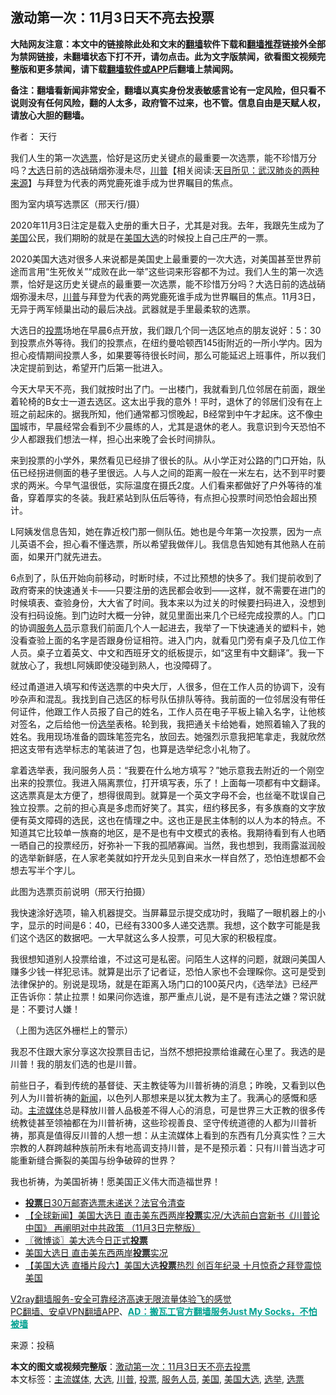  <h2>激动第一次：11月3日天不亮去投票</h2> <p class="notice"><b>大陆网友注意：本文中的链接除此处和文末的<a href="https://github.com/bannedbook/fanqiang" >翻墙</a>软件下载和<a href="https://github.com/killgcd/justmysocks/blob/master/README.md">翻墙推荐</a>链接外全部为禁网链接，未翻墙状态下打不开，请勿点击。此为文字版禁闻，欲看图文视频完整版和更多禁闻，请下载<a href="https://github.com/bannedbook/fanqiang">翻墙软件或APP</a>后翻墙上禁闻网。</p><p>备注：翻墙看新闻非常安全，翻墙以真实身份发表敏感言论有一定风险，但只看不说则没有任何风险，翻的人太多，政府管不过来，也不管。信息自由是天赋人权，请放心大胆的翻墙。</b></p>  <div class="entry"> <p>作者： 天行</p> <p id="summary">我们人生的第一次<a href="https://www.bannedbook.org/bnews/tag/%E9%80%89%E7%A5%A8/" class="st_tag internal_tag" rel="tag" title="标签 选票 下的日志">选票</a>，恰好是这历史关键点的最重要一次选票，能不珍惜万分吗？<a href="https://www.bannedbook.org/bnews/tag/%e5%a4%a7%e9%80%89/" class="st_tag internal_tag" rel="tag" title="标签 大选 下的日志">大选</a>日前的选战硝烟弥漫未尽，<span class='wp_keywordlink'><a href="https://www.bannedbook.org/bnews/comments/20200816/1381118.html" title="天目所见：川普将再赢总统大选 共和党掌参众两院" target="_blank">川普</a></span>【相关阅读:<a href='https://www.bannedbook.org/bnews/comments/20200816/1381123.html' target='_blank'>天目所见：武汉肺炎的两种来源</a>】与拜登为代表的两党鹿死谁手成为世界瞩目的焦点。</p> <p id="conimg"></p> <p>图为室内填写选票区（邢天行/摄）</p> <p>2020年11月3日注定是载入史册的重大日子，尤其是对我。去年，我跟先生成为了<a href="https://www.bannedbook.org/bnews/tag/%e7%be%8e%e5%9b%bd/" class="st_tag internal_tag" rel="tag" title="标签 美国 下的日志">美国</a>公民，我们期盼的就是在<a href="https://www.bannedbook.org/bnews/tag/%e7%be%8e%e5%9b%bd%e5%a4%a7%e9%80%89/" class="st_tag internal_tag" rel="tag" title="标签 美国大选 下的日志">美国大选</a>的时候投上自己庄严的一票。</p> <p>2020美国大选对很多人来说都是美国史上最重要的一次大选，对美国甚至世界前途而言用“生死攸关”“成败在此一举”这些词来形容都不为过。我们人生的第一次选票，恰好是这历史关键点的最重要一次选票，能不珍惜万分吗？大选日前的选战硝烟弥漫未尽，<a href="https://www.bannedbook.org/bnews/tag/%e5%b7%9d%e6%99%ae/" class="st_tag internal_tag" rel="tag" title="标签 川普 下的日志">川普</a>与拜登为代表的两党鹿死谁手成为世界瞩目的焦点。11月3日，无异于两军倾巢出动的最后决战。武器就是手里最柔软的选票。</p>  <p>大选日的<a href="https://www.bannedbook.org/bnews/tag/%E6%8A%95%E7%A5%A8/" class="st_tag internal_tag" rel="tag" title="标签 投票 下的日志">投票</a>场地在早晨6点开放，我们跟几个同一选区地点的朋友说好：5：30到投票点外等待。我们的投票点，在纽约曼哈顿西145街附近的一所小学内。因为担心疫情期间投票人多，如果要等待很长时间，那么可能延迟上班事件，所以我们决定提前到达，希望开门后第一批进入。</p> <p>今天大早天不亮，我们就按时出了门。一出楼门，我就看到几位邻居在前面，跟坐着轮椅的B女士一道去选区。这太出乎我的意外！平时，退休了的邻居们没有在上班之前起床的。据我所知，他们通常都习惯晚起，B经常到中午才起床。这不像<span class='wp_keywordlink_affiliate'><a href="https://www.bannedbook.org/" title="中国" target="_blank">中国</a></span>城市，早晨经常会看到不少晨练的人，尤其是退休的老人。我意识到今天恐怕不少人都跟我们想法一样，担心出来晚了会长时间排队。</p> <p>来到投票的小学外，果然看见已经排了很长的队。从小学正对公路的门口开始，队伍已经拐进侧面的巷子里很远。人与人之间的距离一般在一米左右，达不到平时要求的两米。今早气温很低，实际温度在摄氏2度。人们看来都做好了户外等待的准备，穿着厚实的冬装。我赶紧站到队伍后等待，有点担心投票时间恐怕会超出预计。</p> <p>L阿姨发信息告知，她在靠近校门那一侧队伍。她也是今年第一次投票，因为一点儿英语不会，担心看不懂选票，所以希望我做伴儿。我信息告知她有其他熟人在前面，如果开门就先进去。</p> <p></p> <p>6点到了，队伍开始向前移动，时断时续，不过比预想的快多了。我们提前收到了政府寄来的快速通关卡——只要注册的选民都会收到——这样，就不需要在进门的时候填表、查验身份，大大省了时间。我本来以为过关的时候要扫码进入，没想到没有扫码设施。到门边时大概一分钟，就见里面出来几个已经完成投票的人。门口的协调<a href="https://www.bannedbook.org/bnews/tag/%E6%9C%8D%E5%8A%A1%E4%BA%BA%E5%91%98/" class="st_tag internal_tag" rel="tag" title="标签 服务人员 下的日志">服务人员</a>示意我们前面几个人一起进去，我举了一下快速通关的塑料卡，她没看查验上面的名字是否跟身份证相符。进入门内，就看见门旁有桌子及几位工作人员。桌子立着英文、中文和西班牙文的纸板提示，如“这里有中文翻译”。我一下就放心了，我想L阿姨即使没碰到熟人，也没障碍了。</p>  <p>经过甬道进入填写和传送选票的中央大厅，人很多，但在工作人员的协调下，没有吵杂声和混乱。我找到自己选区的标号队伍排队等待。我前面的一位邻居没有带任何证件，他跟工作人员报了自己的姓名，工作人员在电子平板上输入名字，让他核对签名，之后给他一份<a href="https://www.bannedbook.org/bnews/tag/%e9%80%89%e4%b8%be/" class="st_tag internal_tag" rel="tag" title="标签 选举 下的日志">选举</a>表格。轮到我，我把通关卡给她看，她照着输入了我的姓名。我用现场准备的圆珠笔签完名，放回去。她强烈示意我把笔拿走，我就欣然把这支带有选举标志的笔装进了包，也算是选举纪念小礼物了。</p> <p>拿着选举表，我问服务人员：“我要在什么地方填写？”她示意我去附近的一个刚空出来的投票位。我进入隔离票位，打开填写表，乐了！上面每一项都有中文翻译。这选票真是太方便了，想得很周到。就算是一个英文字母不会，也丝毫不耽误自己独立投票。之前的担心真是多虑而好笑了。其实，纽约移民多，有多族裔的文字放便有英文障碍的选民，这也在情理之中。这也正是民主体制的以人为本的特点。不知道其它比较单一族裔的地区，是不是也有中文模式的表格。我期待看到有人也晒一晒自己的投票经历，好弥补一下我的孤陋寡闻。当然，我也想到，我雨露滋润般的选举新鲜感，在人家老美就如拧开龙头见到自来水一样自然了，恐怕连想都不会想去写半个字儿。</p> <p></p> <p>此图为选票页前说明（邢天行拍摄）</p> <p>我快速涂好选项，输入机器提交。当屏幕显示提交成功时，我瞄了一眼机器上的小字，显示的时间是6：40，已经有3300多人递交选票。我想，这个数字可能是我们这个选区的数据吧。一大早就这么多人投票，可见大家的积极程度。</p> <p>我很想知道别人投票给谁，不过这可是私密。问陌生人这样的问题，就跟问美国人赚多少钱一样犯忌讳。就算是出示了记者证，恐怕人家也不会理睬你。这可是受到法律保护的。别说是现场，就是在距离入场门口的100英尺内，《选举法》已经严正告诉你：禁止拉票！如果问你选谁，那严重点儿说，是不是有违法之嫌？常识就是：不要讨人嫌！</p>  <p></p> <p>（上图为选区外栅栏上的警示）</p> <p>我忍不住跟大家分享这次投票目击记，当然不想把投票给谁藏在心里了。我选的是川普！我的朋友们选的也是川普。</p> <p>前些日子，看到传统的基督徒、天主教徒等为川普祈祷的消息；昨晚，又看到以色列人为川普祈祷的<span class='wp_keywordlink_affiliate'><a href="https://www.bannedbook.org/" title="新闻">新闻</a></span>，以色列人那想来是以犹太教为主了。我满心的感慨和感动。<a href="https://www.bannedbook.org/bnews/tag/%e4%b8%bb%e6%b5%81%e5%aa%92%e4%bd%93/" class="st_tag internal_tag" rel="tag" title="标签 主流媒体 下的日志">主流媒体</a>总是释放川普人品极差不得人心的消息，可是世界三大正教的很多传统教徒甚至领袖都在为川普祈祷，这些珍视善良、坚守传统道德的人都为川普祈祷，那真是值得反川普的人想一想：从主流媒体上看到的东西有几分真实性？三大宗教的人群跨越种族前所未有地高调支持川普，是不是预示着：只有川普当选才可能重新缝合撕裂的美国与纷争破碎的世界？</p> <p>我也祈祷，为美国祈祷！愿美国正义伟大而造福世界！</p> <ul class='op-related-articles' title='相关阅读'> <li><a href='https://www.bannedbook.org/bnews/cnnews/20201104/1425538.html' target='_blank'><b>投票</b>日30万邮寄选票未递送？法官令清查</a></li> <li><a href='https://www.bannedbook.org/bnews/bannedvideo/20201104/1425497.html' target='_blank'>【全球新闻】美国大选日 直击美东西两岸<b>投票</b>实况/大选前白宫新书《川普论中国》 再阐明对中共政策 （11月3日完整版）</a></li> <li><a href='https://www.bannedbook.org/bnews/ssgc/20201104/1425495.html' target='_blank'>〖微博谈〗美大选今日正式<b>投票</b></a></li> <li><a href='https://www.bannedbook.org/bnews/bannedvideo/20201104/1425455.html' target='_blank'>美国大选日 直击美东西两岸<b>投票</b>实况</a></li> <li><a href='https://www.bannedbook.org/bnews/bannedvideo/20201104/1425441.html' target='_blank'>【美国大选 直播片段六】美国大选<b>投票</b>热烈 创百年纪录 十月惊奇之拜登震惊美国</a></li> </ul> <p class="texttj"> <a href="https://github.com/bannedbook/fanqiang/wiki/V2ray%E6%9C%BA%E5%9C%BA" target="_blank">V2ray翻墙服务-安全可靠经济高速无限流量体验飞的感觉</a><br/> <a href="https://github.com/bannedbook/fanqiang/wiki/%E7%A6%81%E9%97%BB%E7%BD%91%E5%AE%89%E5%8D%93%E7%BF%BB%E5%A2%99%E6%96%B0%E9%97%BBAPP" target="_blank">PC翻墙、安卓VPN翻墙APP</a>、<span onclick="window.open('https://github.com/killgcd/justmysocks/blob/master/README.md')" style="font-weight:bold;color:#00A191;cursor:pointer;text-decoration:underline;outline:none">AD：搬瓦工官方翻墙服务Just My Socks，不怕被墙</span></p><p> 来源：投稿 </p> <a name='sharetosocial'></a>       <div><b>本文的图文或视频完整版</b>：<a href='https://www.bannedbook.org/bnews/comments/20201104/1425588.html'>激动第一次：11月3日天不亮去投票</a></div>  </div><!--END ENTRY--> <div class="postfooter"> <div>本文标签：<a href="https://www.bannedbook.org/bnews/tag/%e4%b8%bb%e6%b5%81%e5%aa%92%e4%bd%93/" rel="tag">主流媒体</a>, <a href="https://www.bannedbook.org/bnews/tag/%e5%a4%a7%e9%80%89/" rel="tag">大选</a>, <a href="https://www.bannedbook.org/bnews/tag/%e5%b7%9d%e6%99%ae/" rel="tag">川普</a>, <a href="https://www.bannedbook.org/bnews/tag/%E6%8A%95%E7%A5%A8/" rel="tag">投票</a>, <a href="https://www.bannedbook.org/bnews/tag/%E6%9C%8D%E5%8A%A1%E4%BA%BA%E5%91%98/" rel="tag">服务人员</a>, <a href="https://www.bannedbook.org/bnews/tag/%e7%be%8e%e5%9b%bd/" rel="tag">美国</a>, <a href="https://www.bannedbook.org/bnews/tag/%e7%be%8e%e5%9b%bd%e5%a4%a7%e9%80%89/" rel="tag">美国大选</a>, <a href="https://www.bannedbook.org/bnews/tag/%e9%80%89%e4%b8%be/" rel="tag">选举</a>, <a href="https://www.bannedbook.org/bnews/tag/%E9%80%89%E7%A5%A8/" rel="tag">选票</a></div>  </div><!--END POSTFOOTER--> 